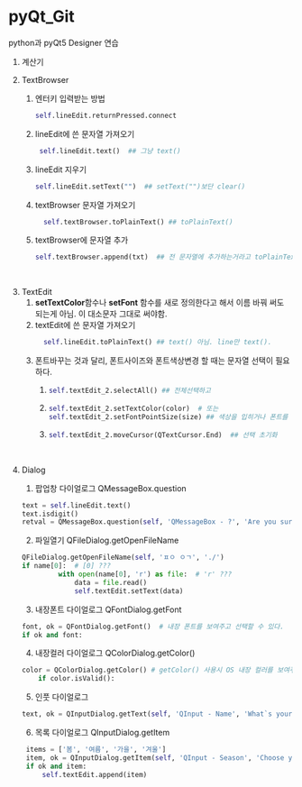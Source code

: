 # pyQt_Git


python과 pyQt5 Designer 연습

1. 계산기


2. TextBrowser

    1. 엔터키 입력받는 방법
       ```python
       self.lineEdit.returnPressed.connect
       ```
      
    2. lineEdit에 쓴 문자열 가져오기
       ```python
        self.lineEdit.text()  ## 그냥 text()
       ```
      
    3. lineEdit 지우기 
       ``` python
       self.lineEdit.setText("")  ## setText("")보단 clear()
       ```
    4. textBrowser 문자열 가져오기
       ```python
         self.textBrowser.toPlainText() ## toPlainText()
       ```
    5. textBrowser에 문자열 추가
       ```python
       self.textBrowser.append(txt)  ## 전 문자열에 추가하는거라고 toPlainText().append() 처럼 하진 않음
       ``` 

<br>

3. TextEdit <br>
    1. **setTextColor**함수나 **setFont** 함수를 새로 정의한다고 해서 이름 바꿔 써도 되는게 아님. 이 대소문자 그대로 써야함.
    2. textEdit에 쓴 문자열 가져오기
       ```python
         self.lineEdit.toPlainText() ## text() 아님. line만 text().
       ``` 
    2. 폰트바꾸는 것과 달리, 폰트사이즈와 폰트색상변경 할 때는 문자열 선택이 필요하다.
        1. ```python
           self.textEdit_2.selectAll() ## 전체선택하고
           ``` 
        3. ```python
           self.textEdit_2.setTextColor(color)  # 또는 
           self.textEdit_2.setFontPointSize(size) ## 색상을 입히거나 폰트를 변경하고
           ```
        5. ```python
           self.textEdit_2.moveCursor(QTextCursor.End)  ## 선택 초기화
           ```

<br>

4. Dialog
   1. 팝업창 다이얼로그 QMessageBox.question <br>

    ```python
    text = self.lineEdit.text() 
    text.isdigit()
    retval = QMessageBox.question(self, 'QMessageBox - ?', 'Are you sure?', QMessageBox.Yes | QMessageBox.No, QMessageBox.No)  # ???
    ```
   2. 파일열기 QFileDialog.getOpenFileName
   ```python
   QFileDialog.getOpenFileName(self, 'ㅍㅇ ㅇㄱ', './')
   if name[0]:  # [0] ???
            with open(name[0], 'r') as file:  # 'r' ???
                data = file.read()
                self.textEdit.setText(data)
   ```
   3. 내장폰트 다이얼로그 QFontDialog.getFont
   ```python
   font, ok = QFontDialog.getFont()  # 내장 폰트를 보여주고 선택할 수 있다.
   if ok and font:
   ```
   4. 내장컬러 다이얼로그 QColorDialog.getColor()
    ```python
    color = QColorDialog.getColor() # getColor() 사용시 OS 내장 컬러를 보여주고 선택할 수 있다.    
        if color.isValid():
    ```
   5. 인풋 다이얼로그
   ```python
   text, ok = QInputDialog.getText(self, 'QInput - Name', 'What`s your name ?')
   ```
   6. 목록 다이얼로그 QInputDialog.getItem
   ```python
    items = ['봄', '여름', '가을', '겨울']
    item, ok = QInputDialog.getItem(self, 'QInput - Season', 'Choose your favorite Season.', items, 0, False)  # 0과 False의 의미 확인하기 
    if ok and item:
        self.textEdit.append(item)
   ```

